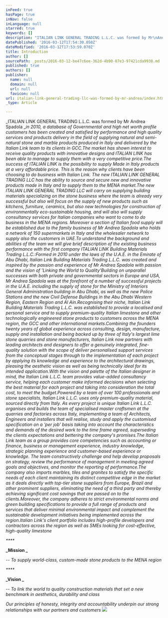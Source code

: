 ```yaml
---
inFeed: true
hasPage: true
inNav: false
inLanguage: null
starred: true
keywords: []
description: "ITALIAN LINK GENERAL TRADING L.L.C. was formed by Mr\nAndrea Spadola\_in 2010, a database of Governmental and high net worth profile customers has been created and satisfied by performance and high quality services and products delivery in the field of supplying natural and semi-natural stone and marble products produced in Italy and delivered by the Italian Link team to its clients in GCC.The market has shown interest to receive quality products with innovative designs and ITALIAN LINK has been able to manage to supply them with a very competitive price.The success of ITALIAN LINK is the possibility to supply Made in Italy products at a very affordable price. This is the reason why clients have been choosing to do business with Italian Link. The new ITALIAN LINK GENERAL TRADING LLC has the ability to source and secure new and innovative products made in Italy and to supply them to the MENA market.The new ITALIAN LINK GENERAL TRADING LLC will carry on supplying building materials specializing on the stone business where the team is already very successful but also will focus on the supply of new products such as kitchens, furniture, ceramics, but also new technologies for construction of environmentally eco-sustainable housing, and will also will supply consultancy services for Italian companies who want to come to do business in the MENA regions. Moreover a section of Italian food supply will be established due to the family business of Mr Andrea Spadola who holds a network of 150 supermarkets in Italy and the wholesaler network to supply also the customers in UAE.To understand the background and abilities of the team we will give brief description of the existing business performance with the first company ITALIAN LINK Building Materials Trading L.L.C.:Formed in 2010 under the laws of the U.A.E. in the Emirate of Abu Dhabi, Italian Link Building Materials Trading L.L.C. was created and inspired by the passion and experience of Mr Andrea Spadola with passion and the vision of ‘Linking the World to Quality’Building on unparallel successes with both private and governmental sectors in Europe and USA, Mr Andrea Spadola was at the forefront of a number of successful projects in the U.A.E. including the supply of stone for the Ministry of Interiors General Administration building in Abu Dhabi, as well as the new Police Stations and the new Civil Defense Buildings in the Abu Dhabi Western Region, Eastern Region and Al Ain.Recognising their niche, Italian Link Building Materials Trading L.L.C. was established to provide a localised and personal service and to supply premium-quality Italian limestone and other technologically engineered stone products to customers across the MENA region, the GCC and other international markets.Combining the founders twenty years of global experience across consulting, design, manufacture, supply and installation and being backed up by three of Italy’s largest lime stone quarries and stone manufacturers, Italian Link now partners with leading architects and designers to offer a genuinely integrated, fine-quality solution with the scope of deliver personalised support services from the conceptual stages through to the implementation of each project by applying its knowledge and experience to the architectural drawings, pleasing the aesthetic vision as well as being technically ideal for its intended application.With the vision and palette of the Italian designer in mind, the Italian Link L.L.C. team provides value-added consultancy service, helping each customer make informed decisions when selecting the best material for each project and taking into consideration the total cost, to meet the budget.Powered by a team of over 100 professionals and stone specialists, Italian Link L.L.C. uses only premium-quality material, sourced directly from Italy. As every project is unique Italian Link L.L.C. organises and builds the team of specialised master craftsmen at the quarries and factories across Italy, implementing a team of Architects, Engineers and installers that will realise, study and apply the customised specification on a ‘per job’ basis taking into account the characteristics and demands of the desired work to the time frame agreed, superseding the clients expectations and bettering the company’s promises.The Italian Link team as a group provides core competencies such as accounting or finance, business or management experience, industry knowledge, strategic planning experience and customer-based experience or knowledge. The team constructively challenge and help develop proposals on strategy, review the performance of management in meeting agreed goals and objectives, and monitor the reporting of performance.The company also imports marbles, tiles and granites to satisfy the specific needs of each client maintaining its distinct competitive edge in the market as it deals directly with top-tier stone suppliers from Europe, Brazil and other prominent suppliers, eliminating the need of a third party and thereby achieving significant cost savings that are passed on to the clients.Moreover, the company adheres to strict environmental norms and green building specifications to provide a full range of products and services that deliver minimal environmental impact and complement the sustainable development initiatives being implemented across the region.Italian Link’s client portfolio includes high-profile developers and contractors across the region as well as SMEs looking for cost-effective, high-quality limestone"
datePublished: '2016-03-12T17:54:30.050Z'
dateModified: '2016-03-12T17:53:59.070Z'
title: Introduction
author: []
sourcePath: _posts/2016-03-12-be47c6ee-362d-4b90-87e3-97421cda9938.md
published: true
authors: []
publisher:
  name: null
  domain: null
  url: null
  favicon: null
url: italian-link-general-trading-llc-was-formed-by-mr-andrea/index.html
_type: Article

---
```

_ITALIAN LINK GENERAL TRADING L.L.C. was formed by Mr
Andrea Spadola __in 2010, a database of Governmental and high net worth profile customers has been created and satisfied by performance and high quality services and products delivery in the field of supplying natural and semi-natural stone and marble products produced in Italy and delivered by the Italian Link team to its clients in GCC.The market has shown interest to receive quality products with innovative designs and ITALIAN LINK has been able to manage to supply them with a very competitive price.The success of ITALIAN LINK is the possibility to supply Made in Italy products at a very affordable price. This is the reason why clients have been choosing to do business with Italian Link. The new ITALIAN LINK GENERAL TRADING LLC has the ability to source and secure new and innovative products made in Italy and to supply them to the MENA market.The new ITALIAN LINK GENERAL TRADING LLC will carry on supplying building materials specializing on the stone business where the team is already very successful but also will focus on the supply of new products such as kitchens, furniture, ceramics, but also new technologies for construction of environmentally eco-sustainable housing, and will also will supply consultancy services for Italian companies who want to come to do business in the MENA regions. Moreover a section of Italian food supply will be established due to the family business of Mr Andrea Spadola who holds a network of 150 supermarkets in Italy and the wholesaler network to supply also the customers in UAE.To understand the background and abilities of the team we will give brief description of the existing business performance with the first company ITALIAN LINK Building Materials Trading L.L.C.:Formed in 2010 under the laws of the U.A.E. in the Emirate of Abu Dhabi, Italian Link Building Materials Trading L.L.C. was created and inspired by the passion and experience of Mr Andrea Spadola with passion and the vision of 'Linking the World to Quality'Building on unparallel successes with both private and governmental sectors in Europe and USA, Mr Andrea Spadola was at the forefront of a number of successful projects in the U.A.E. including the supply of stone for the Ministry of Interiors General Administration building in Abu Dhabi, as well as the new Police Stations and the new Civil Defense Buildings in the Abu Dhabi Western Region, Eastern Region and Al Ain.Recognising their niche, Italian Link Building Materials Trading L.L.C. was established to provide a localised and personal service and to supply premium-quality Italian limestone and other technologically engineered stone products to customers across the MENA region, the GCC and other international markets.Combining the founders twenty years of global experience across consulting, design, manufacture, supply and installation and being backed up by three of Italy's largest lime stone quarries and stone manufacturers, Italian Link now partners with leading architects and designers to offer a genuinely integrated, fine-quality solution with the scope of deliver personalised support services from the conceptual stages through to the implementation of each project by applying its knowledge and experience to the architectural drawings, pleasing the aesthetic vision as well as being technically ideal for its intended application.With the vision and palette of the Italian designer in mind, the Italian Link L.L.C. team provides value-added consultancy service, helping each customer make informed decisions when selecting the best material for each project and taking into consideration the total cost, to meet the budget.Powered by a team of over 100 professionals and stone specialists, Italian Link L.L.C. uses only premium-quality material, sourced directly from Italy. As every project is unique Italian Link L.L.C. organises and builds the team of specialised master craftsmen at the quarries and factories across Italy, implementing a team of Architects, Engineers and installers that will realise, study and apply the customised specification on a 'per job' basis taking into account the characteristics and demands of the desired work to the time frame agreed, superseding the clients expectations and bettering the company's promises.The Italian Link team as a group provides core competencies such as accounting or finance, business or management experience, industry knowledge, strategic planning experience and customer-based experience or knowledge. The team constructively challenge and help develop proposals on strategy, review the performance of management in meeting agreed goals and objectives, and monitor the reporting of performance.The company also imports marbles, tiles and granites to satisfy the specific needs of each client maintaining its distinct competitive edge in the market as it deals directly with top-tier stone suppliers from Europe, Brazil and other prominent suppliers, eliminating the need of a third party and thereby achieving significant cost savings that are passed on to the clients.Moreover, the company adheres to strict environmental norms and green building specifications to provide a full range of products and services that deliver minimal environmental impact and complement the sustainable development initiatives being implemented across the region.Italian Link's client portfolio includes high-profile developers and contractors across the region as well as SMEs looking for cost-effective, high-quality limestone_

_****_

**_Mission _**

_-- To supply
world-class, custom-made stone products to the MENA region_

_****_

**_Vision _**

_-- To link the
world to quality construction materials that set a new benchmark in aesthetics,
durability and class_

_Our principles of honesty, integrity
and accountability underpin our strong relationships with our partners and
customers_
![](https://the-grid-user-content.s3-us-west-2.amazonaws.com/afaceee9-5a7b-4371-8755-1b5cb8352e65.png)